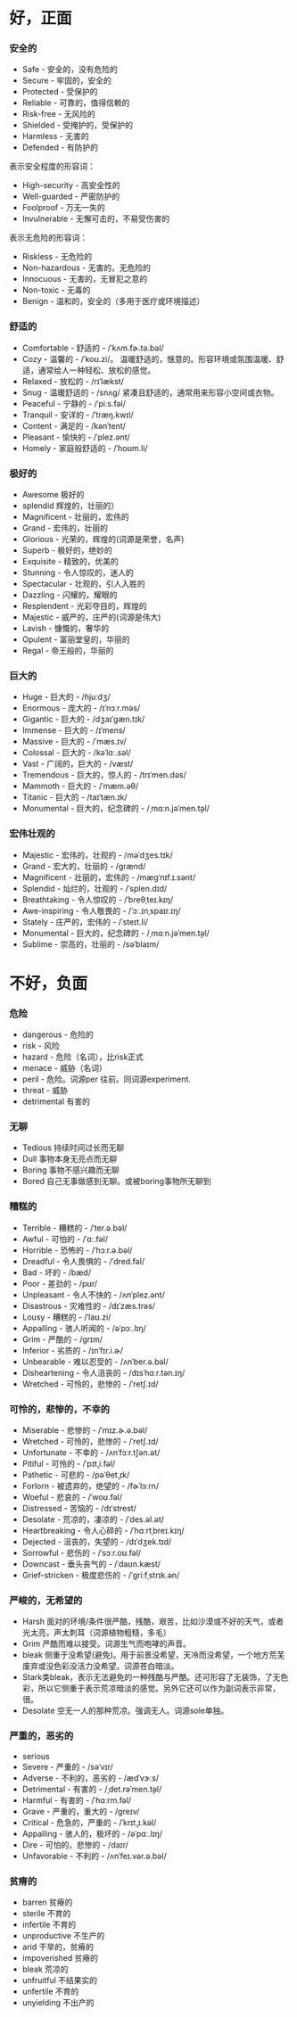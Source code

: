 # 好，正面

### 安全的
- Safe - 安全的，没有危险的
- Secure - 牢固的，安全的
- Protected - 受保护的
- Reliable - 可靠的，值得信赖的
- Risk-free - 无风险的
- Shielded - 受掩护的，受保护的
- Harmless - 无害的
- Defended - 有防护的

表示安全程度的形容词：
- High-security - 高安全性的
- Well-guarded - 严密防护的
- Foolproof - 万无一失的
- Invulnerable - 无懈可击的，不易受伤害的

表示无危险的形容词：
- Riskless - 无危险的
- Non-hazardous - 无害的，无危险的
- Innocuous - 无害的，无冒犯之意的
- Non-toxic - 无毒的
- Benign - 温和的，安全的（多用于医疗或环境描述）

### 舒适的
- Comfortable - 舒适的 - /ˈkʌm.fɚ.tə.bəl/
- Cozy - 温馨的 - /ˈkoʊ.zi/。 温暖舒适的，惬意的。形容环境或氛围温暖、舒适，通常给人一种轻松、放松的感觉。
- Relaxed - 放松的 - /rɪˈlækst/
- Snug - 温暖舒适的 - /snʌɡ/ 紧凑且舒适的，通常用来形容小空间或衣物。
- Peaceful - 宁静的 - /ˈpiːs.fəl/
- Tranquil - 安详的 - /ˈtræŋ.kwɪl/
- Content - 满足的 - /kənˈtent/
- Pleasant - 愉快的 - /ˈplez.ənt/
- Homely - 家庭般舒适的 - /ˈhoʊm.li/

### 极好的
- Awesome 极好的
- splendid 辉煌的，壮丽的）
- Magnificent - 壮丽的，宏伟的
- Grand - 宏伟的，壮丽的
- Glorious - 光荣的，辉煌的(词源是荣誉，名声)
- Superb - 极好的，绝妙的
- Exquisite - 精致的，优美的
- Stunning - 令人惊叹的，迷人的
- Spectacular - 壮观的，引人入胜的
- Dazzling - 闪耀的，耀眼的
- Resplendent - 光彩夺目的，辉煌的
- Majestic - 威严的，庄严的(词源是伟大)
- Lavish - 慷慨的，奢华的
- Opulent - 富丽堂皇的，华丽的
- Regal - 帝王般的，华丽的

### 巨大的
- Huge - 巨大的 - /hjuːdʒ/
- Enormous - 庞大的 - /ɪˈnɔːr.məs/
- Gigantic - 巨大的 - /dʒaɪˈɡæn.tɪk/
- Immense - 巨大的 - /ɪˈmens/
- Massive - 巨大的 - /ˈmæs.ɪv/
- Colossal - 巨大的 - /kəˈlɑː.səl/
- Vast - 广阔的，巨大的 - /væst/
- Tremendous - 巨大的，惊人的 - /trɪˈmen.dəs/
- Mammoth - 巨大的 - /ˈmæm.əθ/
- Titanic - 巨大的 - /taɪˈtæn.ɪk/
- Monumental - 巨大的，纪念碑的 - /ˌmɑːn.jəˈmen.t̬əl/

### 宏伟壮观的
- Majestic - 宏伟的，壮观的 - /məˈdʒes.tɪk/
- Grand - 宏大的，壮丽的 - /ɡrænd/
- Magnificent - 壮丽的，宏伟的 - /mæɡˈnɪf.ɪ.sənt/
- Splendid - 灿烂的，壮观的 - /ˈsplen.dɪd/
- Breathtaking - 令人惊叹的 - /ˈbreθˌteɪ.kɪŋ/
- Awe-inspiring - 令人敬畏的 - /ˈɔː.ɪnˌspaɪr.ɪŋ/
- Stately - 庄严的，宏伟的 - /ˈsteɪt.li/
- Monumental - 巨大的，纪念碑的 - /ˌmɑːn.jəˈmen.t̬əl/
- Sublime - 崇高的，壮丽的 - /səˈblaɪm/

# 不好，负面

### 危险
- dangerous - 危险的
- risk - 风险
- hazard - 危险（名词），比risk正式
- menace - 威胁（名词）
- peril - 危险。词源per 往前。同词源experiment. 
- threat - 威胁
- detrimental 有害的

### 无聊
- Tedious 持续时间过长而无聊
- Dull 事物本身无亮点而无聊
- Boring 事物不感兴趣而无聊
- Bored 自己无事做感到无聊。或被boring事物所无聊到

### 糟糕的
- Terrible - 糟糕的 - /ˈter.ə.bəl/
- Awful - 可怕的 - /ˈɑː.fəl/
- Horrible - 恐怖的 - /ˈhɔːr.ə.bəl/
- Dreadful - 令人畏惧的 - /ˈdred.fəl/
- Bad - 坏的 - /bæd/
- Poor - 差劲的 - /pʊr/
- Unpleasant - 令人不快的 - /ʌnˈplez.ənt/
- Disastrous - 灾难性的 - /dɪˈzæs.trəs/
- Lousy - 糟糕的 - /ˈlaʊ.zi/
- Appalling - 骇人听闻的 - /əˈpɔː.lɪŋ/
- Grim - 严酷的 - /ɡrɪm/
- Inferior - 劣质的 - /ɪnˈfɪr.i.ɚ/
- Unbearable - 难以忍受的 - /ʌnˈber.ə.bəl/
- Disheartening - 令人沮丧的 - /dɪsˈhɑːr.tən.ɪŋ/
- Wretched - 可怜的，悲惨的 - /ˈretʃ.ɪd/

### 可怜的，悲惨的，不幸的
- Miserable - 悲惨的 - /ˈmɪz.ɚ.ə.bəl/
- Wretched - 可怜的，悲惨的 - /ˈretʃ.ɪd/
- Unfortunate - 不幸的 - /ʌnˈfɔːr.tʃən.ət/
- Pitiful - 可怜的 - /ˈpɪt̬.i.fəl/
- Pathetic - 可悲的 - /pəˈθet̬.ɪk/
- Forlorn - 被遗弃的，绝望的 - /fɚˈlɔːrn/
- Woeful - 悲哀的 - /ˈwoʊ.fəl/
- Distressed - 苦恼的 - /dɪˈstrest/
- Desolate - 荒凉的，凄凉的 - /ˈdes.əl.ət/
- Heartbreaking - 令人心碎的 - /ˈhɑːrtˌbreɪ.kɪŋ/
- Dejected - 沮丧的，失望的 - /dɪˈdʒek.tɪd/
- Sorrowful - 悲伤的 - /ˈsɔːr.oʊ.fəl/
- Downcast - 垂头丧气的 - /ˈdaʊn.kæst/
- Grief-stricken - 极度悲伤的 - /ˈɡriːfˌstrɪk.ən/

### 严峻的，无希望的
- Harsh 面对的环境/条件很严酷，残酷，艰苦，比如沙漠或不好的天气，或者光太亮，声太刺耳（词源植物粗糙，多毛）
- Grim 严酷而难以接受。词源生气而咆哮的声音。
- bleak 侧重于没希望(避免)。用于前景没希望，天冷而没希望，一个地方荒芜废弃或没色彩没活力没希望。词源苍白暗淡。
- Stark类bleak，表示无法避免的一种残酷与严酷。还可形容了无装饰，了无色彩，所以它侧重于表示荒凉暗淡的感觉。另外它还可以作为副词表示非常，很。
- Desolate 空无一人的那种荒凉。强调无人。词源sole单独。

### 严重的，恶劣的
- serious 
- Severe - 严重的 - /səˈvɪr/
- Adverse - 不利的，恶劣的 - /ædˈvɝːs/
- Detrimental - 有害的 - /ˌdet.rəˈmen.t̬əl/
- Harmful - 有害的 - /ˈhɑːrm.fəl/
- Grave - 严重的，重大的 - /ɡreɪv/
- Critical - 危急的，严重的 - /ˈkrɪt̬.ɪ.kəl/
- Appalling - 骇人的，极坏的 - /əˈpɑː.lɪŋ/
- Dire - 可怕的，悲惨的 - /daɪr/
- Unfavorable - 不利的 - /ʌnˈfeɪ.vər.ə.bəl/

### 贫瘠的
- barren 贫瘠的
- sterile 不育的
- infertile 不育的
- unproductive 不生产的
- arid 干旱的，贫瘠的
- impoverished 贫瘠的
- bleak 荒凉的
- unfruitful 不结果实的
- unfertile 不育的
- unyielding 不出产的
